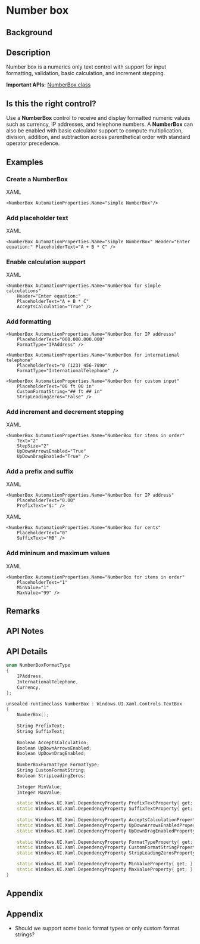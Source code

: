 # Number box

<!-- The purpose of this spec is to describe a new feature and
its APIs that make up a new feature in WinUI. -->

<!-- There are two audiences for the spec. The first are people
that want to evaluate and give feedback on the API, as part of
the submission process.  When it's complete
it will be incorporated into the public documentation at
docs.microsoft.com (http://docs.microsoft.com/uwp/toolkits/winui/).
Hopefully we'll be able to copy it mostly verbatim.
So the second audience is everyone that reads there to learn how
and why to use this API. -->

## Background
<!-- Use this section to provide background context for the new API(s) 
in this spec. -->

<!-- This section and the appendix are the only sections that likely
do not get copied to docs.microsoft.com; they're just an aid to reading this spec. -->

<!-- If you're modifying an existing API, included a link here to the
existing page(s) -->

<!-- For example, this section is a place to explain why you're adding this API rather than
modifying an existing API. -->

<!-- For example, this is a place to provide a brief explanation of some dependent
area, just explanation enough to understand this new API, rather than telling
the reader "go read 100 pages of background information posted at ...". -->


## Description
<!-- Use this section to provide a brief description of the feature.
For an example, see the introduction to the PasswordBox control 
(http://docs.microsoft.com/windows/uwp/design/controls-and-patterns/password-box). -->

Number box is a numerics only text control with support for input formatting, validation, basic calculation, and increment stepping.

**Important APIs:** [NumberBox class](https://docs.microsoft.com/en-us/uwp/api/microsoft.ui.xaml.controls.numberbox)

## Is this the right control? 

Use a **NumberBox** control to receive and display formatted numeric values such as currency, IP addresses, and telephone numbers. A **NumberBox** can also be enabled with basic calculator support to compute multiplication, division, addition, and subtraction across parenthetical order with standard operator precedence.

## Examples
<!-- Use this section to explain the features of the API, showing
example code with each description. The general format is: 
  feature explanation,
  example code
  feature explanation,
  example code
  etc.-->
  
<!-- Code samples should be in C# and/or C++/WinRT -->

<!-- As an example of this section, see the Examples section for the PasswordBox control 
(https://docs.microsoft.com/windows/uwp/design/controls-and-patterns/password-box#examples). -->

### Create a NumberBox

XAML
```XAML
<NumberBox AutomationProperties.Name="simple NumberBox"/>
```

### Add placeholder text

XAML
```XAML
<NumberBox AutomationProperties.Name="simple NumberBox" Header="Enter equation:" PlaceholderText="A + B * C" />
```

### Enable calculation support

XAML
```XAML
<NumberBox AutomationProperties.Name="NumberBox for simple calculations" 
    Header="Enter equation:" 
    PlaceholderText="A + B * C" 
    AcceptsCalculation="True" />
```

### Add formatting

```XAML
<NumberBox AutomationProperties.Name="NumberBox for IP addresss" 
    PlaceholderText="000.000.000.000"
    FormatType="IPAddress" />
```

```XAML
<NumberBox AutomationProperties.Name="NumberBox for international telephone" 
    PlaceholderText="0 (123) 456-7890"
    FormatType="InternationalTelephone" />
```

```XAML
<NumberBox AutomationProperties.Name="NumberBox for custom input" 
    PlaceholderText="00 ft 00 in"
    CustomFormatString="## ft ## in"
    StripLeadingZeros="False" />
```

### Add increment and decrement stepping

XAML
```XAML
<NumberBox AutomationProperties.Name="NumberBox for items in order" 
    Text="2"
    StepSize="2"
    UpDownArrowsEnabled="True"
    UpDownDragEnabled="True" />
```

### Add a prefix and suffix 

XAML
```XAML
<NumberBox AutomationProperties.Name="NumberBox for IP address" 
    PlaceholderText="0.00" 
    PrefixText="$:" />
```

XAML
```XAML
<NumberBox AutomationProperties.Name="NumberBox for cents" 
    PlaceholderText="0" 
    SuffixText="MB" />
```

### Add mininum and maximum values

XAML
```XAML
<NumberBox AutomationProperties.Name="NumberBox for items in order" 
    PlaceholderText="1" 
    MinValue="1"
    MaxValue="99" />
```

## Remarks
<!-- Explanation and guidance that doesn't fit into the Examples section. -->

<!-- APIs should only throw exceptions in exceptional conditions; basically,
only when there's a bug in the caller, such as argument exception.  But if for some
reason it's necessary for a caller to catch an exception from an API, call that
out with an explanation either here or in the Examples -->

## API Notes
<!-- Option 1: Give a one or two line description of each API (type
and member), or at least the ones that aren't obvious
from their name.  These descriptions are what show up
in IntelliSense. For properties, specify the default value of the property if it
isn't the type's default (for example an int-typed property that doesn't default to zero.) -->

<!-- Option 2: Put these descriptions in the below API Details section,
with a "///" comment above the member or type. -->

## API Details
<!-- The exact API, in MIDL3 format (https://docs.microsoft.com/en-us/uwp/midl-3/) -->

```c++ 
enum NumberBoxFormatType
{
    IPAddress,
    InternationalTelephone,
    Currency,
};

unsealed runtimeclass NumberBox : Windows.UI.Xaml.Controls.TextBox
{
    NumberBox();
    
    String PrefixText;
    String SuffixText;
    
    Boolean AcceptsCalculation;
    Boolean UpDownArrowsEnabled;
    Boolean UpDownDragEnabled;
  
    NumberBoxFormatType FormatType;
    String CustomFormatString;
    Boolean StripLeadingZeros;
   
    Integer MinValue;
    Integer MaxValue;

    static Windows.UI.Xaml.DependencyProperty PrefixTextProperty{ get; };
    static Windows.UI.Xaml.DependencyProperty SuffixTextProperty{ get; };
    
    static Windows.UI.Xaml.DependencyProperty AcceptsCalculationProperty{ get; };
    static Windows.UI.Xaml.DependencyProperty UpDownArrowsEnabledProperty{ get; };
    static Windows.UI.Xaml.DependencyProperty UpDownDragEnabledProperty{ get; };
    
    static Windows.UI.Xaml.DependencyProperty FormatTypeProperty{ get; };
    static Windows.UI.Xaml.DependencyProperty CustomFormatStringProperty{ get; };
    static Windows.UI.Xaml.DependencyProperty StripLeadingZerosProperty{ get; };

    static Windows.UI.Xaml.DependencyProperty MinValueProperty{ get; };
    static Windows.UI.Xaml.DependencyProperty MaxValueProperty{ get; };
}
```

## Appendix
<!-- Anything else that you want to write down for posterity, but 
that isn't necessary to understand the purpose and usage of the API.
For example, implementation details. -->

## Appendix

* Should we support some basic format types or only custom format strings? 

